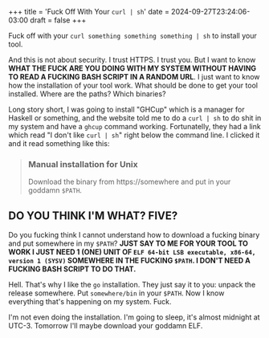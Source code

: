 +++
title = 'Fuck Off With Your `curl | sh`'
date = 2024-09-27T23:24:06-03:00
draft = false
+++

Fuck off with your `curl something something something | sh` to install your
tool.

And this is not about security. I trust HTTPS. I trust you. But I want to know
**WHAT THE FUCK ARE YOU DOING WITH MY SYSTEM WITHOUT HAVING TO READ A FUCKING
BASH SCRIPT IN A RANDOM URL**. I just want to know how the installation of your
tool work. What should be done to get your tool installed. Where are the paths?
Which binaries?

Long story short, I was going to install "GHCup" which is a manager for Haskell
or something, and the website told me to do a `curl | sh` to do shit in my
system and have a `ghcup` command working. Fortunatelly, they had a link which
read "I don't like `curl | sh`" right below the command line. I clicked it and
it read something like this:

> ### Manual installation for Unix
> Download the binary from https://somewhere and put in your goddamn `$PATH`.

## DO YOU THINK I'M WHAT? FIVE?

Do you fucking think I cannot understand how to download a fucking binary and
put somewhere in my `$PATH`? **JUST SAY TO ME FOR YOUR TOOL TO WORK I JUST NEED
1 (ONE) UNIT OF `ELF 64-bit LSB executable, x86-64, version 1 (SYSV)` SOMEWHERE
IN THE FUCKING `$PATH`. I DON'T NEED A FUCKING BASH SCRIPT TO DO THAT.**

Hell. That's why I like the `go` installation. They just say it to you: unpack
the release somewhere. Put `somewhere/bin` in your `$PATH`. Now I know
everything that's happening on my system. Fuck.

I'm not even doing the installation. I'm going to sleep, it's almost midnight at
UTC-3. Tomorrow I'll maybe download your goddamn ELF.
